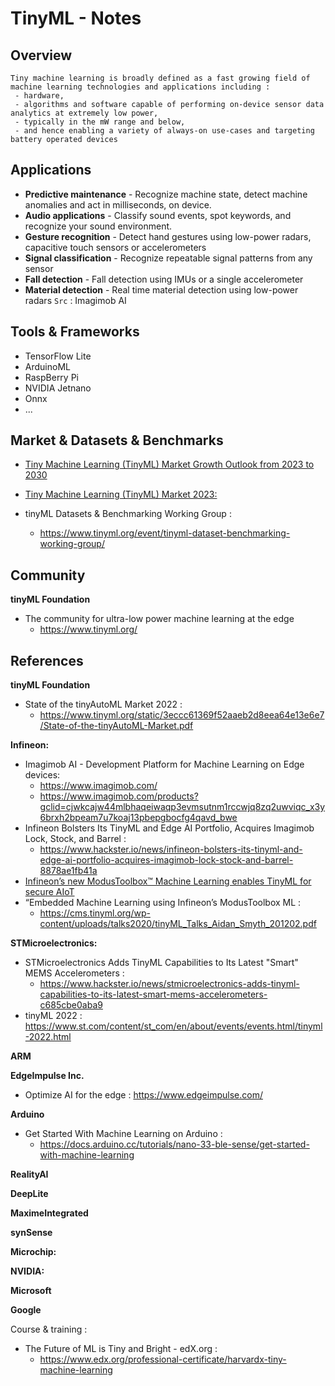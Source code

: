 # TinyML - Notes

## Overview

```
Tiny machine learning is broadly defined as a fast growing field of machine learning technologies and applications including :
 - hardware, 
 - algorithms and software capable of performing on-device sensor data analytics at extremely low power, 
 - typically in the mW range and below, 
 - and hence enabling a variety of always-on use-cases and targeting battery operated devices
```
## Applications

- **Predictive maintenance** - Recognize machine state, detect machine anomalies and act in milliseconds, on device.
- **Audio applications** - Classify sound events, spot keywords, and recognize your sound environment.
- **Gesture recognition** - Detect hand gestures using low-power radars, capacitive touch sensors or accelerometers
- **Signal classification** - Recognize repeatable signal patterns from any sensor
- **Fall detection** - Fall detection using IMUs or a single accelerometer
- **Material detection** - Real time material detection using low-power radars
`Src` : Imagimob AI  

## Tools & Frameworks

- TensorFlow Lite
- ArduinoML
- RaspBerry Pi
- NVIDIA Jetnano
- Onnx
- ...

## Market & Datasets & Benchmarks
- [Tiny Machine Learning (TinyML) Market Growth Outlook from 2023 to 2030](https://www.marketwatch.com/press-release/tiny-machine-learning-tinyml-market-growth-outlook-from-2023-to-2030-and-it-is-projecting-at-83-cagr-with-markets-trends-analysis-by-application-regional-outlook-and-revenue-2023-06-05)

- [Tiny Machine Learning (TinyML) Market 2023:](https://www.openpr.com/news/3103018/tiny-machine-learning-tinyml-market-2023-regional-demands)
- tinyML Datasets & Benchmarking Working Group :
  - https://www.tinyml.org/event/tinyml-dataset-benchmarking-working-group/

## Community

**tinyML Foundation**

- The community for ultra-low power machine learning at the edge
  - https://www.tinyml.org/


## References

**tinyML Foundation**

- State of the tinyAutoML Market 2022 : 
  - https://www.tinyml.org/static/3eccc61369f52aaeb2d8eea64e13e6e7/State-of-the-tinyAutoML-Market.pdf

**Infineon:**
- Imagimob AI - Development Platform for Machine Learning on Edge devices:
  - https://www.imagimob.com/
  - https://www.imagimob.com/products?gclid=cjwkcajw44mlbhaqeiwaqp3evmsutnm1rccwjq8zq2uwviqc_x3y6brxh2bpeam7u7koaj13pbepgbocfg4qavd_bwe
- Infineon Bolsters Its TinyML and Edge AI Portfolio, Acquires Imagimob Lock, Stock, and Barrel : 
  - https://www.hackster.io/news/infineon-bolsters-its-tinyml-and-edge-ai-portfolio-acquires-imagimob-lock-stock-and-barrel-8878ae1fb41a
- [Infineon’s new ModusToolbox™ Machine Learning enables TinyML for secure AIoT](https://www.infineon.com/cms/en/about-infineon/press/market-news/2021/INFCSS202105-071.html) 
- “Embedded Machine Learning using Infineon’s
ModusToolbox ML : 
  - https://cms.tinyml.org/wp-content/uploads/talks2020/tinyML_Talks_Aidan_Smyth_201202.pdf

**STMicroelectronics:** 

- STMicroelectronics Adds TinyML Capabilities to Its Latest "Smart" MEMS Accelerometers : 
  -  https://www.hackster.io/news/stmicroelectronics-adds-tinyml-capabilities-to-its-latest-smart-mems-accelerometers-c685cbe0aba9
- tinyML 2022 : https://www.st.com/content/st_com/en/about/events/events.html/tinyml-2022.html


**ARM**

**EdgeImpulse Inc.**
- Optimize AI for the edge : https://www.edgeimpulse.com/

**Arduino**
- Get Started With Machine Learning on Arduino : 
  - https://docs.arduino.cc/tutorials/nano-33-ble-sense/get-started-with-machine-learning

**RealityAI**

**DeepLite**

**MaximeIntegrated**

**synSense**

**Microchip:**

**NVIDIA:**

**Microsoft**

**Google**

Course & training : 

- The Future of ML is Tiny and Bright - edX.org :
  - https://www.edx.org/professional-certificate/harvardx-tiny-machine-learning